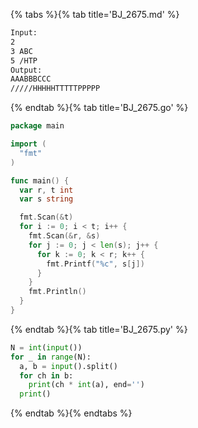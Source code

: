 {% tabs %}{% tab title='BJ_2675.md' %}

```txt
Input:
2
3 ABC
5 /HTP
Output:
AAABBBCCC
/////HHHHHTTTTTPPPPP
```

{% endtab %}{% tab title='BJ_2675.go' %}

```go
package main

import (
  "fmt"
)

func main() {
  var r, t int
  var s string

  fmt.Scan(&t)
  for i := 0; i < t; i++ {
    fmt.Scan(&r, &s)
    for j := 0; j < len(s); j++ {
      for k := 0; k < r; k++ {
        fmt.Printf("%c", s[j])
      }
    }
    fmt.Println()
  }
}
```

{% endtab %}{% tab title='BJ_2675.py' %}

```py
N = int(input())
for _ in range(N):
  a, b = input().split()
  for ch in b:
    print(ch * int(a), end='')
  print()
```

{% endtab %}{% endtabs %}
